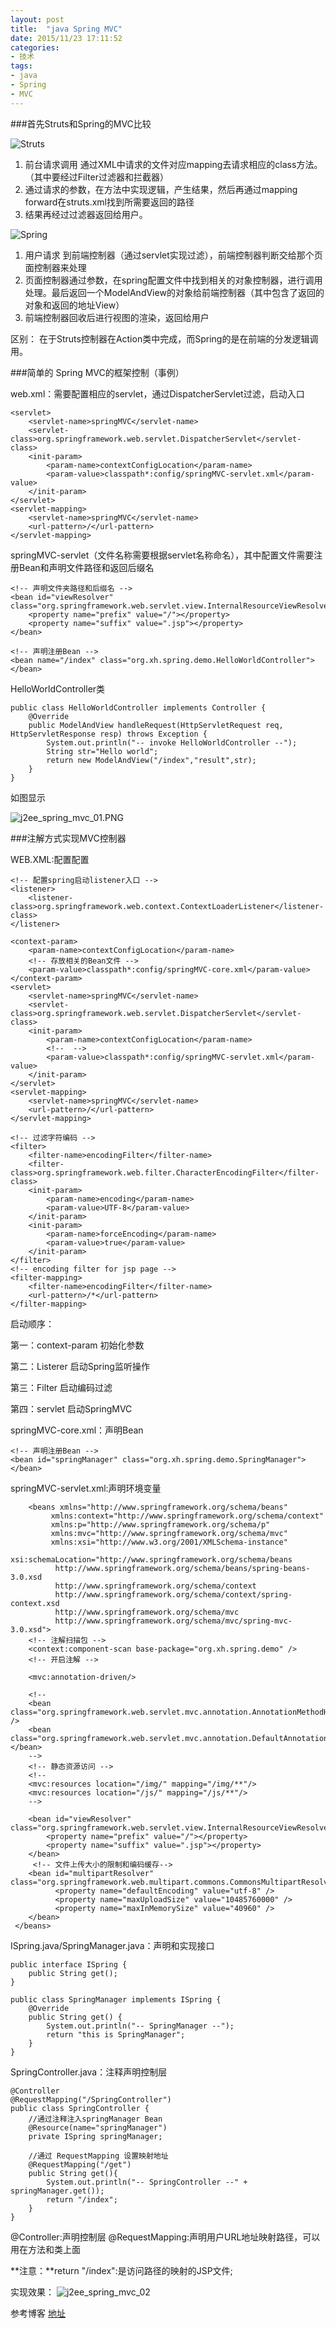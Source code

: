 ```yaml
---
layout: post
title:  "java Spring MVC"
date: 2015/11/23 17:11:52 
categories:
- 技术
tags:
- java 
- Spring
- MVC
---
```


###首先Struts和Spring的MVC比较

![Struts](http://img.my.csdn.net/uploads/201211/29/1354171583_5590.png)

1. 前台请求调用 通过XML中请求的文件对应mapping去请求相应的class方法。（其中要经过Filter过滤器和拦截器） 
2. 通过请求的参数，在方法中实现逻辑，产生结果，然后再通过mapping forward在struts.xml找到所需要返回的路径
3. 结果再经过过滤器返回给用户。

![Spring](http://sishuok.com/forum/upload/2012/7/14/529024df9d2b0d1e62d8054a86d866c9__1.JPG)

1. 用户请求 到前端控制器（通过servlet实现过滤），前端控制器判断交给那个页面控制器来处理
2. 页面控制器通过参数，在spring配置文件中找到相关的对象控制器，进行调用处理。最后返回一个ModelAndView的对象给前端控制器（其中包含了返回的对象和返回的地址View）
3. 前端控制器回收后进行视图的渲染，返回给用户

区别：
在于Struts控制器在Action类中完成，而Spring的是在前端的分发逻辑调用。


###简单的 Spring MVC的框架控制（事例）


web.xml：需要配置相应的servlet，通过DispatcherServlet过滤，启动入口

	<servlet>
		<servlet-name>springMVC</servlet-name>
		<servlet-class>org.springframework.web.servlet.DispatcherServlet</servlet-class>
		<init-param>
			<param-name>contextConfigLocation</param-name>
			<param-value>classpath*:config/springMVC-servlet.xml</param-value>
		</init-param>
	</servlet>
	<servlet-mapping>
		<servlet-name>springMVC</servlet-name>
		<url-pattern>/</url-pattern>
	</servlet-mapping>



springMVC-servlet（文件名称需要根据servlet名称命名），其中配置文件需要注册Bean和声明文件路径和返回后缀名

	
	<!-- 声明文件夹路径和后缀名 -->
	<bean id="viewResolver" class="org.springframework.web.servlet.view.InternalResourceViewResolver">  
        <property name="prefix" value="/"></property>
        <property name="suffix" value=".jsp"></property>  
    </bean>
    
    <!-- 声明注册Bean -->
    <bean name="/index" class="org.xh.spring.demo.HelloWorldController"></bean>

HelloWorldController类

	public class HelloWorldController implements Controller {
		@Override
		public ModelAndView handleRequest(HttpServletRequest req, HttpServletResponse resp) throws Exception {
			System.out.println("-- invoke HelloWorldController --");
			String str="Hello world";
			return new ModelAndView("/index","result",str);
		}
	}

如图显示

![j2ee_spring_mvc_01.PNG]({{site.baseurl}}/public/img/j2ee_spring_mvc_01.png)



###注解方式实现MVC控制器

WEB.XML:配置配置 

	<!-- 配置spring启动listener入口 -->  
	<listener>
		<listener-class>org.springframework.web.context.ContextLoaderListener</listener-class>  
	</listener>
	
	<context-param>
		<param-name>contextConfigLocation</param-name>
		<!-- 存放相关的Bean文件 -->
		<param-value>classpath*:config/springMVC-core.xml</param-value>
	</context-param>
	<servlet>
		<servlet-name>springMVC</servlet-name>
		<servlet-class>org.springframework.web.servlet.DispatcherServlet</servlet-class>
		<init-param>
			<param-name>contextConfigLocation</param-name>
			<!--  -->
			<param-value>classpath*:config/springMVC-servlet.xml</param-value>
		</init-param>
	</servlet>
	<servlet-mapping>
		<servlet-name>springMVC</servlet-name>
		<url-pattern>/</url-pattern>
	</servlet-mapping>

	<!-- 过滤字符编码 -->
	<filter>
		<filter-name>encodingFilter</filter-name>
		<filter-class>org.springframework.web.filter.CharacterEncodingFilter</filter-class>
		<init-param>
			<param-name>encoding</param-name>
			<param-value>UTF-8</param-value>
		</init-param>
		<init-param>
			<param-name>forceEncoding</param-name>
			<param-value>true</param-value>
		</init-param>
	</filter>
	<!-- encoding filter for jsp page -->
	<filter-mapping>
		<filter-name>encodingFilter</filter-name>
		<url-pattern>/*</url-pattern>
	</filter-mapping>

启动顺序：

第一：context-param	初始化参数

第二：Listerer 启动Spring监听操作

第三：Filter	启动编码过滤

第四：servlet 启动SpringMVC


springMVC-core.xml：声明Bean
    
	<!-- 声明注册Bean -->
    <bean id="springManager" class="org.xh.spring.demo.SpringManager"></bean>

springMVC-servlet.xml:声明环境变量
	
		<beans xmlns="http://www.springframework.org/schema/beans"    
			 xmlns:context="http://www.springframework.org/schema/context"    
			 xmlns:p="http://www.springframework.org/schema/p"    
			 xmlns:mvc="http://www.springframework.org/schema/mvc"    
			 xmlns:xsi="http://www.w3.org/2001/XMLSchema-instance"    
			 xsi:schemaLocation="http://www.springframework.org/schema/beans    
		      http://www.springframework.org/schema/beans/spring-beans-3.0.xsd    
		      http://www.springframework.org/schema/context    
		      http://www.springframework.org/schema/context/spring-context.xsd    
		      http://www.springframework.org/schema/mvc    
		      http://www.springframework.org/schema/mvc/spring-mvc-3.0.xsd">  
	    <!-- 注解扫描包 -->  
	    <context:component-scan base-package="org.xh.spring.demo" />  
	    <!-- 开启注解 -->  
	      
	    <mvc:annotation-driven/>  
	      
	    <!-- 
	    <bean class="org.springframework.web.servlet.mvc.annotation.AnnotationMethodHandlerAdapter" />  
	    <bean class="org.springframework.web.servlet.mvc.annotation.DefaultAnnotationHandlerMapping"></bean>
	    -->  
	    <!-- 静态资源访问 -->  
	    <!--
	    <mvc:resources location="/img/" mapping="/img/**"/>    
	    <mvc:resources location="/js/" mapping="/js/**"/>     
	    -->
	    
	    <bean id="viewResolver" class="org.springframework.web.servlet.view.InternalResourceViewResolver">  
	        <property name="prefix" value="/"></property>  
	        <property name="suffix" value=".jsp"></property>  
	    </bean>  
	     <!-- 文件上传大小的限制和编码缓存-->
	    <bean id="multipartResolver" class="org.springframework.web.multipart.commons.CommonsMultipartResolver">  
	          <property name="defaultEncoding" value="utf-8" />  
	          <property name="maxUploadSize" value="10485760000" />  
	          <property name="maxInMemorySize" value="40960" />  
	    </bean>  
	 </beans>

ISpring.java/SpringManager.java：声明和实现接口

	public interface ISpring {
		public String get();
	}
	
	public class SpringManager implements ISpring {
		@Override
		public String get() {
			System.out.println("-- SpringManager --");
			return "this is SpringManager";
		}
	}

SpringController.java：注释声明控制层
	
	@Controller
	@RequestMapping("/SpringController")
	public class SpringController {
		//通过注释注入springManager Bean
		@Resource(name="springManager")
		private ISpring springManager;
		
		//通过 RequestMapping 设置映射地址 
		@RequestMapping("/get")
		public String get(){
			System.out.println("-- SpringController --" + springManager.get());
			return "/index";
		}
	}

@Controller:声明控制层
@RequestMapping:声明用户URL地址映射路径，可以用在方法和类上面

**注意：**return "/index":是访问路径的映射的JSP文件;

实现效果：
![j2ee_spring_mvc_02]({{site.baseurl}}/public/img/j2ee_spring_mvc_02.png)


参考博客  [地址](http://blog.csdn.net/lishehe/article/details/38355757)



